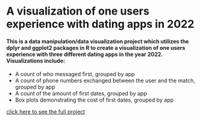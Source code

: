 # A visualization of one users experience with dating apps in 2022

#### This is a data manipulation/data visualization project which utilizes the dplyr and ggplot2 packages in R to create a visualization of one users experience with three different dating apps in the year 2022. Visualizations include:
- A count of who messaged first, grouped by app
- A count of phone numbers exchanged between the user and the match, grouped by app
- A count of the amount of first dates, grouped by app
- Box plots demonstrating the cost of first dates, grouped by app

[click here to see the full project]("https://isaac110820.github.io/dating-app-project/dating-app-viz.html")
